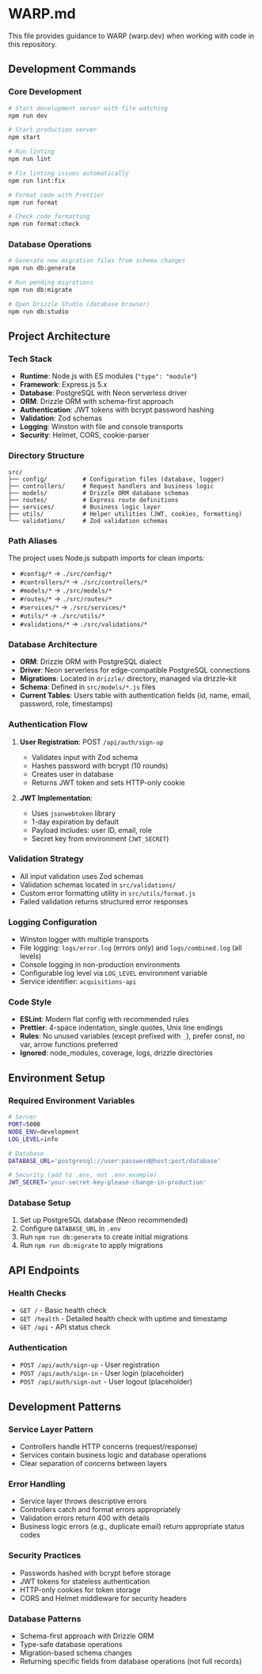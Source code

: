 # WARP.md

This file provides guidance to WARP (warp.dev) when working with code in this repository.

## Development Commands

### Core Development
```bash
# Start development server with file watching
npm run dev

# Start production server
npm start

# Run linting
npm run lint

# Fix linting issues automatically
npm run lint:fix

# Format code with Prettier
npm run format

# Check code formatting
npm run format:check
```

### Database Operations
```bash
# Generate new migration files from schema changes
npm run db:generate

# Run pending migrations
npm run db:migrate

# Open Drizzle Studio (database browser)
npm run db:studio
```

## Project Architecture

### Tech Stack
- **Runtime**: Node.js with ES modules (`"type": "module"`)
- **Framework**: Express.js 5.x
- **Database**: PostgreSQL with Neon serverless driver
- **ORM**: Drizzle ORM with schema-first approach
- **Authentication**: JWT tokens with bcrypt password hashing
- **Validation**: Zod schemas
- **Logging**: Winston with file and console transports
- **Security**: Helmet, CORS, cookie-parser

### Directory Structure
```
src/
├── config/          # Configuration files (database, logger)
├── controllers/     # Request handlers and business logic
├── models/          # Drizzle ORM database schemas
├── routes/          # Express route definitions
├── services/        # Business logic layer
├── utils/           # Helper utilities (JWT, cookies, formatting)
└── validations/     # Zod validation schemas
```

### Path Aliases
The project uses Node.js subpath imports for clean imports:
- `#config/*` → `./src/config/*`
- `#controllers/*` → `./src/controllers/*`
- `#models/*` → `./src/models/*`
- `#routes/*` → `./src/routes/*`
- `#services/*` → `./src/services/*`
- `#utils/*` → `./src/utils/*`
- `#validations/*` → `./src/validations/*`

### Database Architecture
- **ORM**: Drizzle ORM with PostgreSQL dialect
- **Driver**: Neon serverless for edge-compatible PostgreSQL connections
- **Migrations**: Located in `drizzle/` directory, managed via drizzle-kit
- **Schema**: Defined in `src/models/*.js` files
- **Current Tables**: Users table with authentication fields (id, name, email, password, role, timestamps)

### Authentication Flow
1. **User Registration**: POST `/api/auth/sign-up`
   - Validates input with Zod schema
   - Hashes password with bcrypt (10 rounds)
   - Creates user in database
   - Returns JWT token and sets HTTP-only cookie

2. **JWT Implementation**: 
   - Uses `jsonwebtoken` library
   - 1-day expiration by default
   - Payload includes: user ID, email, role
   - Secret key from environment (`JWT_SECRET`)

### Validation Strategy
- All input validation uses Zod schemas
- Validation schemas located in `src/validations/`
- Custom error formatting utility in `src/utils/format.js`
- Failed validation returns structured error responses

### Logging Configuration
- Winston logger with multiple transports
- File logging: `logs/error.log` (errors only) and `logs/combined.log` (all levels)
- Console logging in non-production environments
- Configurable log level via `LOG_LEVEL` environment variable
- Service identifier: `acquisitions-api`

### Code Style
- **ESLint**: Modern flat config with recommended rules
- **Prettier**: 4-space indentation, single quotes, Unix line endings
- **Rules**: No unused variables (except prefixed with `_`), prefer const, no var, arrow functions preferred
- **Ignored**: node_modules, coverage, logs, drizzle directories

## Environment Setup

### Required Environment Variables
```bash
# Server
PORT=5000
NODE_ENV=development
LOG_LEVEL=info

# Database
DATABASE_URL='postgresql://user:password@host:port/database'

# Security (add to .env, not .env.example)
JWT_SECRET='your-secret-key-please-change-in-production'
```

### Database Setup
1. Set up PostgreSQL database (Neon recommended)
2. Configure `DATABASE_URL` in `.env`
3. Run `npm run db:generate` to create initial migrations
4. Run `npm run db:migrate` to apply migrations

## API Endpoints

### Health Checks
- `GET /` - Basic health check
- `GET /health` - Detailed health check with uptime and timestamp
- `GET /api` - API status check

### Authentication
- `POST /api/auth/sign-up` - User registration
- `POST /api/auth/sign-in` - User login (placeholder)
- `POST /api/auth/sign-out` - User logout (placeholder)

## Development Patterns

### Service Layer Pattern
- Controllers handle HTTP concerns (request/response)
- Services contain business logic and database operations
- Clear separation of concerns between layers

### Error Handling
- Service layer throws descriptive errors
- Controllers catch and format errors appropriately
- Validation errors return 400 with details
- Business logic errors (e.g., duplicate email) return appropriate status codes

### Security Practices
- Passwords hashed with bcrypt before storage
- JWT tokens for stateless authentication
- HTTP-only cookies for token storage
- CORS and Helmet middleware for security headers

### Database Patterns
- Schema-first approach with Drizzle ORM
- Type-safe database operations
- Migration-based schema changes
- Returning specific fields from database operations (not full records)